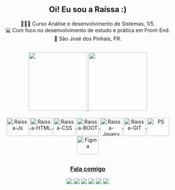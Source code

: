 <h2 align="center"> Oi! Eu sou a Raíssa :) </h1>

<div align="center">
👩🏽‍💻 Curso Análise e desenvolvimento de Sistemas, 1/5.<br>
💻 Com foco no desenvolvimento de estudo e prática em Front-End.<br>
📍 São José dos Pinhais, PR. </div>

##
  

<div align="center">
  <a href="https://github.com/raissamhzl">
  <img height="160em" src="https://github-readme-stats.vercel.app/api?username=raissamhzl&show_icons=true&theme=radical&include_all_commits=true&count_private=true&locale=pt-br&border_radius=40"/>
  <img height="160em" src="https://github-readme-stats.vercel.app/api/top-langs/?username=raissamhzl&layout=compact&langs_count=7&theme=radical&locale=pt-br&border_radius=30&"/>


    
</div>
  <div style="display: inline_block" align="center"><br>
  <img align="center" alt="Raissa-Js" height="50" width="60" src="https://icongr.am/devicon/javascript-original.svg?size=148&color=141321">
  <img align="center" alt="Raissa-HTML" height="50" width="60" src="https://icongr.am/devicon/html5-original-wordmark.svg?size=148&color=141321">
  <img align="center" alt="Raissa-CSS" height="50" width="60" src="https://icongr.am/devicon/css3-original-wordmark.svg?size=148&color=141321">
  <img align="center" alt="Raissa-BOOT" height="50" width="60" src="https://icongr.am/devicon/bootstrap-plain-wordmark.svg?size=148&color=141321">  
  <img align="center" alt="Raissa-Jquery" height="50" width="60" src="https://icongr.am/devicon/jquery-original-wordmark.svg?size=148&color=141321">
  <img align="center" alt="Raissa-GIT" height="50" width="60" src="https://icongr.am/devicon/git-original-wordmark.svg?size=148&color=141321">
  <img align="center" alt="PS" height="50" width="60" src="https://cdn.jsdelivr.net/gh/devicons/devicon/icons/photoshop/photoshop-plain.svg">
  <img align="center" alt="Figma" height="50" width="60" src="https://cdn.jsdelivr.net/gh/devicons/devicon/icons/figma/figma-original.svg">
</div>
  
  ##
  <h3 align="center"> Fala comigo </h1>
  <div align="center"> 
 <a href="https://www.linkedin.com/in/raissamunhoz/" target="_blank"><img src="https://img.shields.io/badge/LinkedIn-0077B5?style=for-the-badge&logo=linkedin&logoColor=white" target="_blank"></a> 
 <a href = "mailto:raissamunhoz4@gmail.com"><img src="https://img.shields.io/badge/Gmail-D14836?style=for-the-badge&logo=gmail&logoColor=white" target="_blank"></a>
 <a href="https://discord.com/users/raissamhzl#5530" target="_blank"><img src="https://img.shields.io/badge/Discord-7289DA?style=for-the-badge&logo=discord&logoColor=white" target="_blank"></a> 
    <a href="https://api.whatsapp.com/send?phone=5541996142535" target="_blank"><img src="https://img.shields.io/badge/WhatsApp-25D366?style=for-the-badge&logo=whatsapp&logoColor=white" target="_blank"></a>
  <a href="https://t.me/raissamhzl" target="_blank"><img src="https://img.shields.io/badge/Telegram-2CA5E0?style=for-the-badge&logo=telegram&logoColor=white" target="_blank"></a> 
  <a href="http://m.me/RaissaMunhoz" target="_blank"><img src="https://img.shields.io/badge/Messenger-00B2FF?style=for-the-badge&logo=messenger&logoColor=white" target="_blank"></a></div>

  ##
  

 
  
